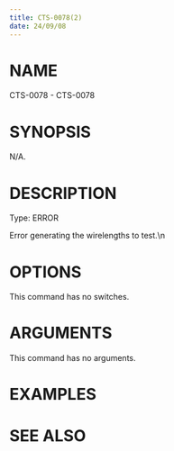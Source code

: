 ```yaml
---
title: CTS-0078(2)
date: 24/09/08
---
```


# NAME

CTS-0078 - CTS-0078

# SYNOPSIS

N/A.

# DESCRIPTION

Type: ERROR

Error generating the wirelengths to test.\n

# OPTIONS

This command has no switches.

# ARGUMENTS

This command has no arguments.

# EXAMPLES

# SEE ALSO
